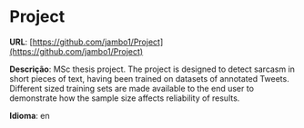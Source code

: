 # Project
**URL**: [https://github.com/jambo1/Project](https://github.com/jambo1/Project)

**Descrição**: MSc thesis project. The project is designed to detect sarcasm in short pieces of text, having been trained on datasets of annotated Tweets. Different sized training sets are made available to the end user to demonstrate how the sample size affects reliability of results.

**Idioma**: en
